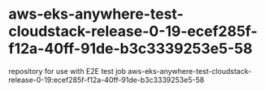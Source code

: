 # aws-eks-anywhere-test-cloudstack-release-0-19-ecef285f-f12a-40ff-91de-b3c3339253e5-58
repository for use with E2E test job aws-eks-anywhere-test-cloudstack-release-0-19:ecef285f-f12a-40ff-91de-b3c3339253e5-58
